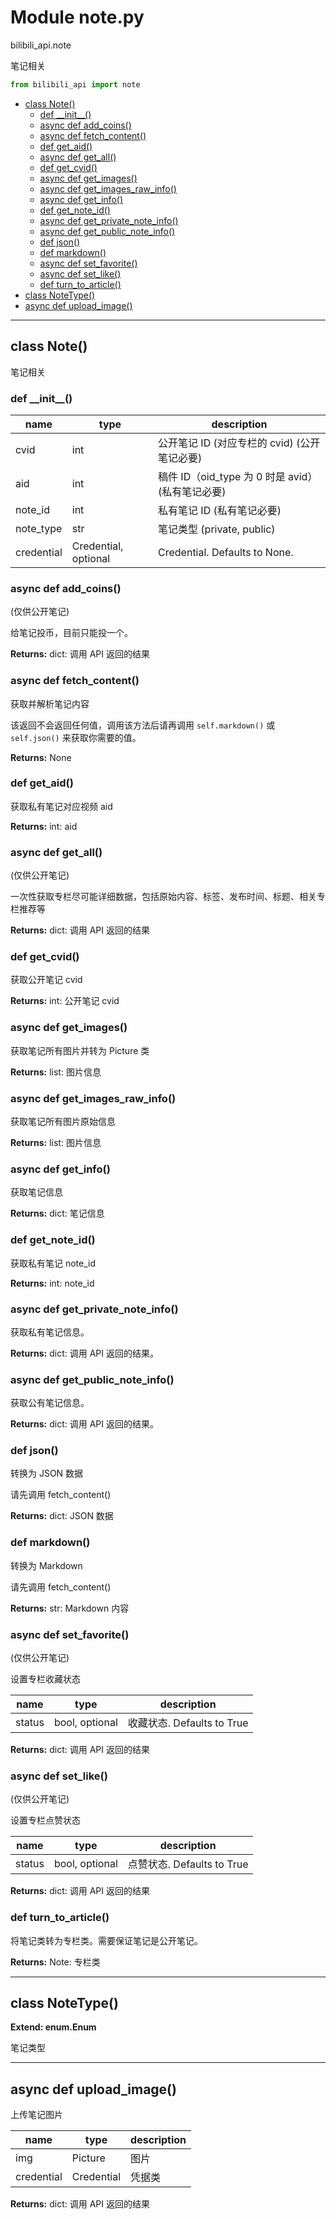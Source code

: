 # Module note.py


bilibili_api.note

笔记相关


``` python
from bilibili_api import note
```

- [class Note()](#class-Note)
  - [def \_\_init\_\_()](#def-\_\_init\_\_)
  - [async def add\_coins()](#async-def-add\_coins)
  - [async def fetch\_content()](#async-def-fetch\_content)
  - [def get\_aid()](#def-get\_aid)
  - [async def get\_all()](#async-def-get\_all)
  - [def get\_cvid()](#def-get\_cvid)
  - [async def get\_images()](#async-def-get\_images)
  - [async def get\_images\_raw\_info()](#async-def-get\_images\_raw\_info)
  - [async def get\_info()](#async-def-get\_info)
  - [def get\_note\_id()](#def-get\_note\_id)
  - [async def get\_private\_note\_info()](#async-def-get\_private\_note\_info)
  - [async def get\_public\_note\_info()](#async-def-get\_public\_note\_info)
  - [def json()](#def-json)
  - [def markdown()](#def-markdown)
  - [async def set\_favorite()](#async-def-set\_favorite)
  - [async def set\_like()](#async-def-set\_like)
  - [def turn\_to\_article()](#def-turn\_to\_article)
- [class NoteType()](#class-NoteType)
- [async def upload\_image()](#async-def-upload\_image)

---

## class Note()

笔记相关




### def \_\_init\_\_()


| name | type | description |
| - | - | - |
| cvid | int | 公开笔记 ID (对应专栏的 cvid) (公开笔记必要) |
| aid | int | 稿件 ID（oid_type 为 0 时是 avid） (私有笔记必要) |
| note_id | int | 私有笔记 ID (私有笔记必要) |
| note_type | str | 笔记类型 (private, public) |
| credential | Credential, optional | Credential. Defaults to None. |


### async def add_coins()

(仅供公开笔记)

给笔记投币，目前只能投一个。



**Returns:** dict: 调用 API 返回的结果




### async def fetch_content()

获取并解析笔记内容

该返回不会返回任何值，调用该方法后请再调用 `self.markdown()` 或 `self.json()` 来获取你需要的值。



**Returns:** None



### def get_aid()

获取私有笔记对应视频 aid



**Returns:** int: aid




### async def get_all()

(仅供公开笔记)

一次性获取专栏尽可能详细数据，包括原始内容、标签、发布时间、标题、相关专栏推荐等



**Returns:** dict: 调用 API 返回的结果




### def get_cvid()

获取公开笔记 cvid



**Returns:** int: 公开笔记 cvid




### async def get_images()

获取笔记所有图片并转为 Picture 类



**Returns:** list: 图片信息




### async def get_images_raw_info()

获取笔记所有图片原始信息



**Returns:** list: 图片信息




### async def get_info()

获取笔记信息



**Returns:** dict: 笔记信息




### def get_note_id()

获取私有笔记 note_id



**Returns:** int: note_id




### async def get_private_note_info()

获取私有笔记信息。



**Returns:** dict: 调用 API 返回的结果。




### async def get_public_note_info()

获取公有笔记信息。



**Returns:** dict: 调用 API 返回的结果。




### def json()

转换为 JSON 数据

请先调用 fetch_content()



**Returns:** dict: JSON 数据




### def markdown()

转换为 Markdown

请先调用 fetch_content()



**Returns:** str: Markdown 内容




### async def set_favorite()

(仅供公开笔记)

设置专栏收藏状态


| name | type | description |
| - | - | - |
| status | bool, optional | 收藏状态. Defaults to True |

**Returns:** dict: 调用 API 返回的结果




### async def set_like()

(仅供公开笔记)

设置专栏点赞状态


| name | type | description |
| - | - | - |
| status | bool, optional | 点赞状态. Defaults to True |

**Returns:** dict: 调用 API 返回的结果




### def turn_to_article()

将笔记类转为专栏类。需要保证笔记是公开笔记。



**Returns:** Note: 专栏类




---

## class NoteType()

**Extend: enum.Enum**

笔记类型




---

## async def upload_image()

上传笔记图片


| name | type | description |
| - | - | - |
| img | Picture | 图片 |
| credential | Credential | 凭据类 |

**Returns:** dict: 调用 API 返回的结果




